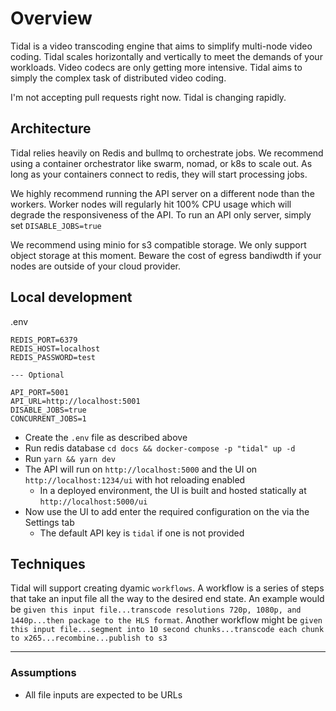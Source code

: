 # Overview

Tidal is a video transcoding engine that aims to simplify multi-node video coding. Tidal scales horizontally and vertically to meet the demands of your workloads. Video codecs are only getting more intensive. Tidal aims to simply the complex task of distributed video coding.

I'm not accepting pull requests right now. Tidal is changing rapidly.

## Architecture

Tidal relies heavily on Redis and bullmq to orchestrate jobs. We recommend using a container orchestrator like swarm, nomad, or k8s to scale out. As long as your containers connect to redis, they will start processing jobs.

We highly recommend running the API server on a different node than the workers. Worker nodes will regularly hit 100% CPU usage which will degrade the responsiveness of the API. To run an API only server, simply set `DISABLE_JOBS=true`

We recommend using minio for s3 compatible storage. We only support object storage at this moment. Beware the cost of egress bandiwdth if your nodes are outside of your cloud provider.

## Local development

.env

```
REDIS_PORT=6379
REDIS_HOST=localhost
REDIS_PASSWORD=test

--- Optional

API_PORT=5001
API_URL=http://localhost:5001
DISABLE_JOBS=true
CONCURRENT_JOBS=1
```

- Create the `.env` file as described above
- Run redis database `cd docs && docker-compose -p "tidal" up -d`
- Run `yarn && yarn dev`
- The API will run on `http://localhost:5000` and the UI on `http://localhost:1234/ui` with hot reloading enabled
  - In a deployed environment, the UI is built and hosted statically at `http://localhost:5000/ui`
- Now use the UI to add enter the required configuration on the via the Settings tab
  - The default API key is `tidal` if one is not provided

## Techniques

Tidal will support creating dyamic `workflows`. A workflow is a series of steps that take an input file all the way to the desired end state. An example would be `given this input file...transcode resolutions 720p, 1080p, and 1440p...then package to the HLS format`. Another workflow might be `given this input file...segment into 10 second chunks...transcode each chunk to x265...recombine...publish to s3`

---

### Assumptions

- All file inputs are expected to be URLs
